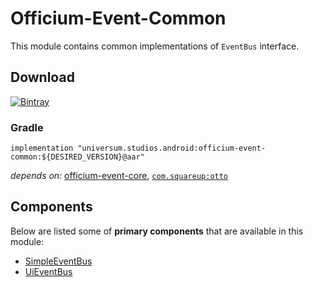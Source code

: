 Officium-Event-Common
===============

This module contains common implementations of `EventBus` interface.

## Download ##
[![Bintray](https://api.bintray.com/packages/universum-studios/android/universum.studios.android%3Aofficium/images/download.svg)](https://bintray.com/universum-studios/android/universum.studios.android%3Aofficium/_latestVersion)

### Gradle ###

    implementation "universum.studios.android:officium-event-common:${DESIRED_VERSION}@aar"

_depends on:_
[officium-event-core](https://github.com/universum-studios/android_officium/tree/master/library-event-core),
[`com.squareup:otto`](http://square.github.io/otto/)

## Components ##

Below are listed some of **primary components** that are available in this module:

- [SimpleEventBus](https://github.com/universum-studios/android_officium/blob/master/library-event-common/src/main/java/universum/studios/android/officium/event/SimpleEventBus.java)
- [UiEventBus](https://github.com/universum-studios/android_officium/blob/master/library-event-common/src/main/java/universum/studios/android/officium/event/UiEventBus.java)
